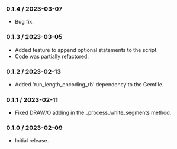 ### 0.1.4 / 2023-03-07

* Bug fix.

### 0.1.3 / 2023-03-05

* Added feature to append optional statements to the script.
* Code was partially refactored.

### 0.1.2 / 2023-02-13

* Added 'run_length_encoding_rb' dependency to the Gemfile.

### 0.1.1 / 2023-02-11

* Fixed DRAW/O adding in the _process_white_segments method.

### 0.1.0 / 2023-02-09

* Initial release.
